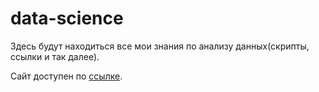 # data-science
Здесь будут находиться все мои знания по анализу данных(скрипты, ссылки и так далее).

Сайт доступен по [ссылке]( ).
